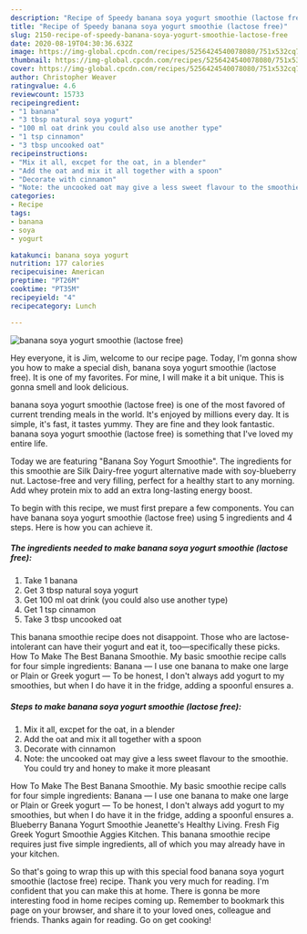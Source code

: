```yaml
---
description: "Recipe of Speedy banana soya yogurt smoothie (lactose free)"
title: "Recipe of Speedy banana soya yogurt smoothie (lactose free)"
slug: 2150-recipe-of-speedy-banana-soya-yogurt-smoothie-lactose-free
date: 2020-08-19T04:30:36.632Z
image: https://img-global.cpcdn.com/recipes/5256424540078080/751x532cq70/banana-soya-yogurt-smoothie-lactose-free-recipe-main-photo.jpg
thumbnail: https://img-global.cpcdn.com/recipes/5256424540078080/751x532cq70/banana-soya-yogurt-smoothie-lactose-free-recipe-main-photo.jpg
cover: https://img-global.cpcdn.com/recipes/5256424540078080/751x532cq70/banana-soya-yogurt-smoothie-lactose-free-recipe-main-photo.jpg
author: Christopher Weaver
ratingvalue: 4.6
reviewcount: 15733
recipeingredient:
- "1 banana"
- "3 tbsp natural soya yogurt"
- "100 ml oat drink you could also use another type"
- "1 tsp cinnamon"
- "3 tbsp uncooked oat"
recipeinstructions:
- "Mix it all, excpet for the oat, in a blender"
- "Add the oat and mix it all together with a spoon"
- "Decorate with cinnamon"
- "Note: the uncooked oat may give a less sweet flavour to the smoothie. You could try and honey to make it more pleasant"
categories:
- Recipe
tags:
- banana
- soya
- yogurt

katakunci: banana soya yogurt 
nutrition: 177 calories
recipecuisine: American
preptime: "PT26M"
cooktime: "PT35M"
recipeyield: "4"
recipecategory: Lunch

---
```



![banana soya yogurt smoothie (lactose free)](https://img-global.cpcdn.com/recipes/5256424540078080/751x532cq70/banana-soya-yogurt-smoothie-lactose-free-recipe-main-photo.jpg)

Hey everyone, it is Jim, welcome to our recipe page. Today, I'm gonna show you how to make a special dish, banana soya yogurt smoothie (lactose free). It is one of my favorites. For mine, I will make it a bit unique. This is gonna smell and look delicious.

banana soya yogurt smoothie (lactose free) is one of the most favored of current trending meals in the world. It's enjoyed by millions every day. It is simple, it's fast, it tastes yummy. They are fine and they look fantastic. banana soya yogurt smoothie (lactose free) is something that I've loved my entire life.

Today we are featuring &#34;Banana Soy Yogurt Smoothie&#34;. The ingredients for this smoothie are Silk Dairy-free yogurt alternative made with soy-blueberry nut. Lactose-free and very filling, perfect for a healthy start to any morning. Add whey protein mix to add an extra long-lasting energy boost.


To begin with this recipe, we must first prepare a few components. You can have banana soya yogurt smoothie (lactose free) using 5 ingredients and 4 steps. Here is how you can achieve it.

<!--inarticleads1-->

##### The ingredients needed to make banana soya yogurt smoothie (lactose free):

1. Take 1 banana
1. Get 3 tbsp natural soya yogurt
1. Get 100 ml oat drink (you could also use another type)
1. Get 1 tsp cinnamon
1. Take 3 tbsp uncooked oat


This banana smoothie recipe does not disappoint. Those who are lactose-intolerant can have their yogurt and eat it, too—specifically these picks. How To Make The Best Banana Smoothie. My basic smoothie recipe calls for four simple ingredients: Banana — I use one banana to make one large or Plain or Greek yogurt — To be honest, I don&#39;t always add yogurt to my smoothies, but when I do have it in the fridge, adding a spoonful ensures a. 

<!--inarticleads2-->

##### Steps to make banana soya yogurt smoothie (lactose free):

1. Mix it all, excpet for the oat, in a blender
1. Add the oat and mix it all together with a spoon
1. Decorate with cinnamon
1. Note: the uncooked oat may give a less sweet flavour to the smoothie. You could try and honey to make it more pleasant


How To Make The Best Banana Smoothie. My basic smoothie recipe calls for four simple ingredients: Banana — I use one banana to make one large or Plain or Greek yogurt — To be honest, I don&#39;t always add yogurt to my smoothies, but when I do have it in the fridge, adding a spoonful ensures a. Blueberry Banana Yogurt Smoothie Jeanette&#39;s Healthy Living. Fresh Fig Greek Yogurt Smoothie Aggies Kitchen. This banana smoothie recipe requires just five simple ingredients, all of which you may already have in your kitchen. 

So that's going to wrap this up with this special food banana soya yogurt smoothie (lactose free) recipe. Thank you very much for reading. I'm confident that you can make this at home. There is gonna be more interesting food in home recipes coming up. Remember to bookmark this page on your browser, and share it to your loved ones, colleague and friends. Thanks again for reading. Go on get cooking!
